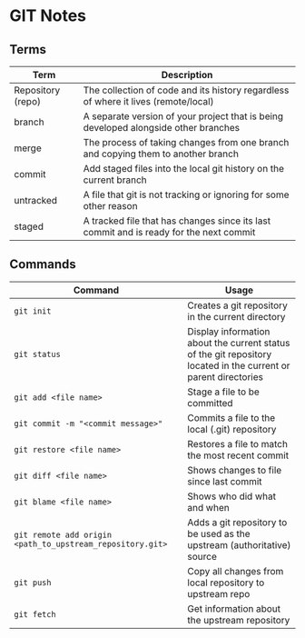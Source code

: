 # GIT Notes

## Terms

| Term              | Description                                                                            |
| ----------------- | -------------------------------------------------------------------------------------- |
| Repository (repo) | The collection of code and its history regardless of where it lives (remote/local)     |
| branch            | A separate version of your project that is being developed alongside other branches    |
| merge             | The process of taking changes from one branch and copying them to another branch       |
| commit            | Add staged files into the local git history on the current branch                      |
| untracked         | A file that git is not tracking or ignoring for some other reason                      |
| staged            | A tracked file that has changes since its last commit and is ready for the next commit |


## Commands

| Command                                                   | Usage                                                                                                           |
| --------------------------------------------------------- | --------------------------------------------------------------------------------------------------------------- |
| `git init`                                                | Creates a git repository in the current directory                                                               |
| `git status`                                              | Display information about the current status of the git repository located in the current or parent directories |
| `git add <file name>`                                     | Stage a file to be committed                                                                                    |
| `git commit -m "<commit message>"`                        | Commits a file to the local (.git) repository                                                                   |
| `git restore <file name>`                                 | Restores a file to match the most recent commit                                                                 |
| `git diff <file name>`                                    | Shows changes to file since last commit                                                                         |
| `git blame <file name>`                                   | Shows who did what and when                                                                                     |
| `git remote add origin <path_to_upstream_repository.git>` | Adds a git repository to be used as the upstream (authoritative) source                                         |
| `git push`                                                | Copy all changes from local repository to upstream repo                                                         |
| `git fetch`                                               | Get information about the upstream repository                                                                   |